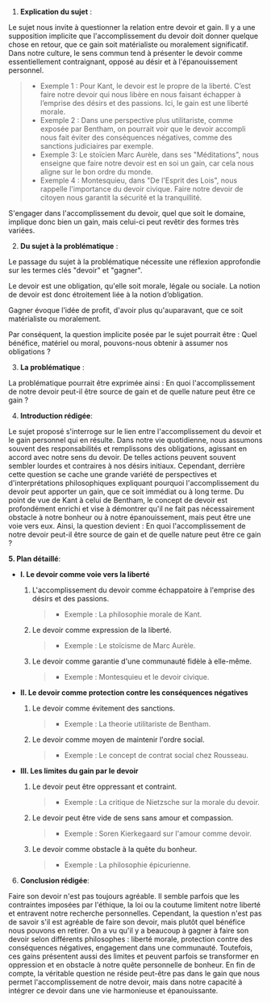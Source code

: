 1. **Explication du sujet** :

Le sujet nous invite à questionner la relation entre devoir et gain. Il y a une supposition implicite que l'accomplissement du devoir doit donner quelque chose en retour, que ce gain soit matérialiste ou moralement significatif. Dans notre culture, le sens commun tend à présenter le devoir comme essentiellement contraignant, opposé au désir et à l'épanouissement personnel.

> - Exemple 1 : Pour Kant, le devoir est le propre de la liberté. C’est faire notre devoir qui nous libère en nous faisant échapper à l’emprise des désirs et des passions. Ici, le gain est une liberté morale.
> - Exemple 2 : Dans une perspective plus utilitariste, comme exposée par Bentham, on pourrait voir que le devoir accompli nous fait éviter des conséquences négatives, comme des sanctions judiciaires par exemple.
> - Exemple 3: Le stoïcien Marc Aurèle, dans ses "Méditations", nous enseigne que faire notre devoir est en soi un gain, car cela nous aligne sur le bon ordre du monde.
> - Exemple 4 : Montesquieu, dans "De l'Esprit des Lois", nous rappelle l'importance du devoir civique. Faire notre devoir de citoyen nous garantit la sécurité et la tranquillité.

S'engager dans l'accomplissement du devoir, quel que soit le domaine, implique donc bien un gain, mais celui-ci peut revêtir des formes très variées.

2. **Du sujet à la problématique** :

Le passage du sujet à la problématique nécessite une réflexion approfondie sur les termes clés "devoir" et "gagner". 

Le devoir est une obligation, qu'elle soit morale, légale ou sociale. La notion de devoir est donc étroitement liée à la notion d’obligation.

Gagner évoque l’idée de profit, d'avoir plus qu'auparavant, que ce soit matérialiste ou moralement.

Par conséquent, la question implicite posée par le sujet pourrait être : Quel bénéfice, matériel ou moral, pouvons-nous obtenir à assumer nos obligations ? 


3. **La problématique** :

La problématique pourrait être exprimée ainsi : En quoi l'accomplissement de notre devoir peut-il être source de gain et de quelle nature peut être ce gain ?

 
4. **Introduction rédigée**: 

Le sujet proposé s'interroge sur le lien entre l'accomplissement du devoir et le gain personnel qui en résulte. Dans notre vie quotidienne, nous assumons souvent des responsabilités et remplissons des obligations, agissant en accord avec notre sens du devoir. De telles actions peuvent souvent sembler lourdes et contraires à nos désirs initiaux. Cependant, derrière cette question se cache une grande variété de perspectives et d'interprétations philosophiques expliquant pourquoi l'accomplissement du devoir peut apporter un gain, que ce soit immédiat ou à long terme. Du point de vue de Kant à celui de Bentham, le concept de devoir est profondément enrichi et vise à démontrer qu'il ne fait pas nécessairement obstacle à notre bonheur ou à notre épanouissement, mais peut être une voie vers eux. Ainsi, la question devient : En quoi l'accomplissement de notre devoir peut-il être source de gain et de quelle nature peut être ce gain ?

**5. Plan détaillé**:

* **I. Le devoir comme voie vers la liberté**

    1. L'accomplissement du devoir comme échappatoire à l'emprise des désirs et des passions.
          > - Exemple : La philosophie morale de Kant.
    
    2.  Le devoir comme expression de la liberté.
          > - Exemple : Le stoïcisme de Marc Aurèle.

    3.  Le devoir comme garantie d'une communauté fidèle à elle-même.
          > - Exemple : Montesquieu et le devoir civique.

* **II. Le devoir comme protection contre les conséquences négatives**

    1.  Le devoir comme évitement des sanctions.
          > - Exemple : La theorie utilitariste de Bentham.
    
    2.  Le devoir comme moyen de maintenir l'ordre social.
          > - Exemple : Le concept de contrat social chez Rousseau.

* **III. Les limites du gain par le devoir**

    1. Le devoir peut être oppressant et contraint.
          > - Exemple : La critique de Nietzsche sur la morale du devoir.
    
    2.  Le devoir peut être vide de sens sans amour et compassion.
          > - Exemple : Soren Kierkegaard sur l'amour comme devoir.

    3.  Le devoir comme obstacle à la quête du bonheur.
          > - Exemple : La philosophie épicurienne.


6. **Conclusion rédigée**: 

Faire son devoir n'est pas toujours agréable. Il semble parfois que les contraintes imposées par l'éthique, la loi ou la coutume limitent notre liberté et entravent notre recherche personnelles. Cependant, la question n'est pas de savoir s'il est agréable de faire son devoir, mais plutôt quel bénéfice nous pouvons en retirer. On a vu qu'il y a beaucoup à gagner à faire son devoir selon différents philosophes : liberté morale, protection contre des conséquences négatives, engagement dans une communauté. Toutefois, ces gains présentent aussi des limites et peuvent parfois se transformer en oppression et en obstacle à notre quête personnelle de bonheur. En fin de compte, la véritable question ne réside peut-être pas dans le gain que nous permet l'accomplissement de notre devoir, mais dans notre capacité à intégrer ce devoir dans une vie harmonieuse et épanouissante.
